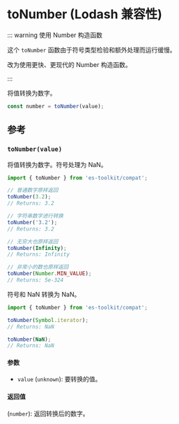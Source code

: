 # toNumber (Lodash 兼容性)

::: warning 使用 Number 构造函数

这个 `toNumber` 函数由于符号类型检验和额外处理而运行缓慢。

改为使用更快、更现代的 Number 构造函数。

:::

将值转换为数字。

```typescript
const number = toNumber(value);
```

## 参考

### `toNumber(value)`

将值转换为数字。符号处理为 NaN。

```typescript
import { toNumber } from 'es-toolkit/compat';

// 普通数字原样返回
toNumber(3.2);
// Returns: 3.2

// 字符串数字进行转换
toNumber('3.2');
// Returns: 3.2

// 无穷大也原样返回
toNumber(Infinity);
// Returns: Infinity

// 非常小的数也原样返回
toNumber(Number.MIN_VALUE);
// Returns: 5e-324
```

符号和 NaN 转换为 NaN。

```typescript
import { toNumber } from 'es-toolkit/compat';

toNumber(Symbol.iterator);
// Returns: NaN

toNumber(NaN);
// Returns: NaN
```

#### 参数

- `value` (`unknown`): 要转换的值。

#### 返回值

(`number`): 返回转换后的数字。
